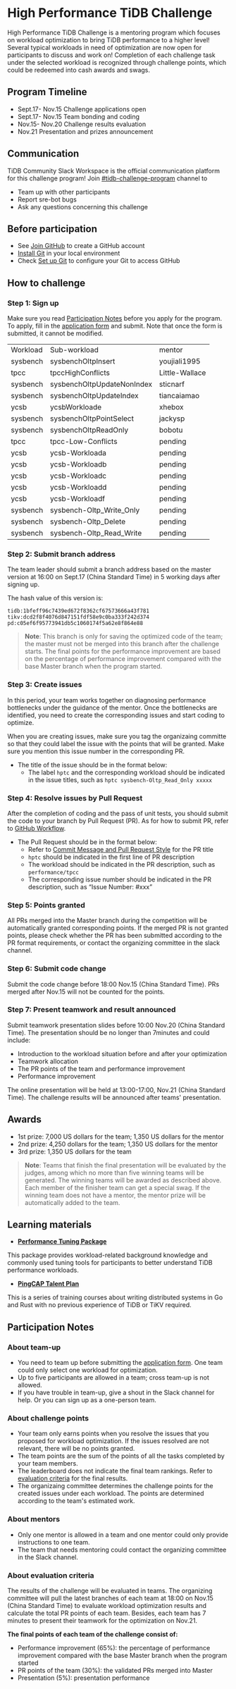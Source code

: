 # High Performance TiDB Challenge
High Performance TiDB Challenge is a mentoring program which focuses on workload optimization to bring TiDB performance to a higher level! Several typical workloads in need of optimization are now open for participants to discuss and work on! Completion of each challenge task under the selected workload is recognized through challenge points, which could be redeemed into cash awards and swags.

## Program Timeline

*   Sept.17- Nov.15     Challenge applications open
*   Sept.17- Nov.15     Team bonding and coding
*   Nov.15- Nov.20      Challenge results evaluation		        
*   Nov.21              Presentation and prizes announcement

## Communication

TiDB Community Slack Workspace is the official communication platform for this challenge program! Join [#tidb-challenge-program](https://slack.tidb.io/invite?team=tidb-community&channel=tidb-challenge-program&ref=github-community) channel to

*   Team up with other participants
*   Report sre-bot bugs
*   Ask any questions concerning this challenge

## Before participation

*   See [Join GitHub](https://github.com/join) to create a GitHub account
*   [Install Git](https://git-scm.com/book/en/v2/Getting-Started-Installing-Git) in your local environment
*   Check [Set up Git](https://help.github.com/en/github/getting-started-with-github/set-up-git) to configure your Git to access GitHub

## How to challenge

### Step 1: Sign up

Make sure you read [Participation Notes](#participation-notes) before you apply for the program. To apply, fill in the [application form](https://forms.pingcap.com/f/high-performance-challenge-en) and submit. Note that once the form is submitted, it cannot be modified.

<table>
  <tr>
   <td>Workload
   </td>
   <td>Sub-workload 
   </td>
   <td>mentor
   </td>
  </tr>
  <tr>
   <td>sysbench
   </td>
   <td>sysbenchOltpInsert
   </td>
   <td>youjiali1995
   </td>
  </tr>
  <tr>
   <td>tpcc
   </td>
   <td>tpccHighConflicts
   </td>
   <td>Little-Wallace
   </td>
  </tr>
  <tr>
   <td>sysbench
   </td>
   <td>sysbenchOltpUpdateNonIndex
   </td>
   <td>sticnarf
   </td>
  </tr>
  <tr>
   <td>sysbench
   </td>
   <td>sysbenchOltpUpdateIndex
   </td>
   <td>tiancaiamao
   </td>
  </tr>
  <tr>
   <td>ycsb
   </td>
   <td>ycsbWorkloade
   </td>
   <td>xhebox
   </td>
  </tr>
  <tr>
   <td>sysbench
   </td>
   <td>sysbenchOltpPointSelect
   </td>
   <td> jackysp
   </td>
  </tr>
  <tr>
   <td>sysbench
   </td>
   <td>sysbenchOltpReadOnly
   </td>
   <td>bobotu
   </td>
  </tr>
  <tr>
   <td>tpcc
   </td>
   <td>tpcc-Low-Conflicts
   </td>
   <td>pending
   </td>
  </tr>
  <tr>
   <td>ycsb
   </td>
   <td>ycsb-Workloada
   </td>
   <td>pending
   </td>
  </tr>
  <tr>
   <td>ycsb
   </td>
   <td>ycsb-Workloadb
   </td>
   <td>pending
   </td>
  </tr>
  <tr>
   <td>ycsb
   </td>
   <td>ycsb-Workloadc
   </td>
   <td>pending
   </td>
  </tr>
  <tr>
   <td>ycsb
   </td>
   <td>ycsb-Workloadd
   </td>
   <td>pending
   </td>
  </tr>
  <tr>
   <td>ycsb
   </td>
   <td>ycsb-Workloadf
   </td>
   <td>pending
   </td>
  </tr>
  <tr>
   <td>sysbench
   </td>
   <td>sysbench-Oltp_Write_Only
   </td>
   <td>pending
   </td>
  </tr>
  <tr>
   <td>sysbench
   </td>
   <td>sysbench-Oltp_Delete
   </td>
   <td>pending
   </td>
  </tr>
  <tr>
   <td>sysbench
   </td>
   <td>sysbench-Oltp_Read_Write
   </td>
   <td>pending
   </td>
  </tr>
</table>

### Step 2: Submit branch address

The team leader should submit a branch address based on the master version at 16:00 on Sept.17 (China Standard Time) in 5 working days after signing up.

The hash value of this version is:

```
tidb:1bfeff96c7439ed672f8362cf67573666a43f781
tikv:dcd2f8f4076d847151fdf58e9c0ba333f242d374
pd:c05ef6f95773941db5c1060174f5a62e8f864e88
```

> **Note**: This branch is only for saving the optimized code of the team; the master must not be merged into this branch after the challenge starts. The final points for the performance improvement are based on the percentage of performance improvement compared with the base Master branch when the program started.

### Step 3: Create issues

In this period, your team works together on diagnosing performance bottlenecks under the guidance of the mentor. Once the bottlenecks are identified, you need to create the corresponding issues and start coding to optimize. 

When you are creating issues, make sure you tag the organizaing committe so that they could label the issue with the points that will be granted. Make sure you mention this issue number in the corresponding PR.

*   The title of the issue should be in the format below:
    *   The label `hptc` and the corresponding workload should be indicated in the issue titles, such as `hptc sysbench-Oltp_Read_Only xxxxx`

### Step 4: Resolve issues by Pull Request

After the completion of coding and the pass of unit tests, you should submit the code to your branch by Pull Request (PR). As for how to submit PR, refer to [GitHub Workflow](https://github.com/pingcap/community/blob/master/contributors/workflow.md).

*   The Pull Request should be in the format below:
    *   Refer to [Commit Message and Pull Request Style](https://github.com/pingcap/community/blob/master/contributors/commit-message-pr-style.md) for the PR title
    *   `hptc` should be indicated in the first line of PR description
    *   The workload should be indicated in the PR description, such as `performance/tpcc`
    *   The corresponding issue number should be indicated in the PR description, such as “Issue Number: #xxx” 

### Step 5: Points granted 

All PRs merged into the Master branch during the competition will be automatically granted corresponding points. If the merged PR is not granted points, please check whether the PR has been submitted according to the PR format requirements, or contact the organizing committee in the slack channel.

### Step 6: Submit code change

Submit the code change before 18:00 Nov.15 (China Standard Time). PRs merged after Nov.15 will not be counted for the points.

### Step 7: Present teamwork and result announced

Submit teamwork presentation slides before 10:00 Nov.20 (China Standard Time). The presentation should be no longer than 7minutes and could include:

*   Introduction to the workload situation before and after your optimization
*   Teamwork allocation
*   The PR points of the team and performance improvement
*   Performance improvement

The online presentation will be held at 13:00-17:00, Nov.21 (China Standard Time). The challenge results will be announced after teams' presentation.

## Awards

*   1st prize: 7,000 US dollars for the team; 1,350 US dollars for the mentor
*   2nd prize: 4,250 dollars for the team; 1,350 US dollars for the mentor
*   3rd prize: 1,350 US dollars for the team

>**Note**: Teams that finish the final presentation will be evaluated by the judges, among which no more than five winning teams will be generated. The winning teams will be awarded as described above. Each member of the finisher team can get a special swag. If the winning team does not have a mentor, the mentor prize will be automatically added to the team.

## Learning materials

*   **[Performance Tuning Package](performance-tuning-package.md)**

This package provides workload-related background knowledge and commonly used tuning tools for participants to better understand TiDB performance workloads.

*   **[PingCAP Talent Plan](https://github.com/pingcap/talent-plan)**

This is a series of training courses about writing distributed systems in Go and Rust with no previous experience of TiDB or TiKV required.

## Participation Notes

### About team-up

*   You need to team up before submitting the [application form](https://forms.pingcap.com/f/high-performance-challenge-en). One team could only select one workload for optimization. 
*   Up to five participants are allowed in a team; cross team-up is not allowed.  
*   If you have trouble in team-up, give a shout in the Slack channel for help. Or you can sign up as a one-person team.

### About challenge points

*   Your team only earns points when you resolve the issues that you proposed for workload optimization. If the issues resolved are not relevant, there will be no points granted. 
*   The team points are the sum of the points of all the tasks completed by your team members.
*    The leaderboard does not indicate the final team rankings. Refer to [evaluation criteria](#about-evaluation-criteria) for the final results.
*   The organizaing committee determines the challenge points for the created issues under each workload. The points are determined according to the team's estimated work.

### About mentors

*   Only one mentor is allowed in a team and one mentor could only provide instructions to one team. 
*   The team that needs mentoring could contact the organizing committee in the Slack channel.

### About evaluation criteria

The results of the challenge will be evaluated in teams. The organizing committee will pull the latest branches of each team at 18:00 on Nov.15 (China Standard Time) to evaluate workload optimization results and calculate the total PR points of each team. Besides, each team has 7 minutes to present their teamwork for the optimization on Nov.21.

**The final points of each team of the challenge consist of:**

*   Performance improvement (65%): the percentage of performance improvement compared with the base Master branch when the program started 
*   PR points of the team (30%): the validated PRs merged into Master
*   Presentation (5%): presentation performance
